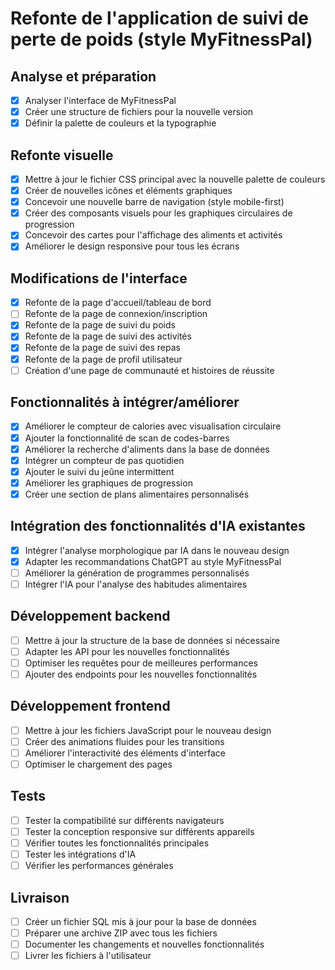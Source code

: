 # Refonte de l'application de suivi de perte de poids (style MyFitnessPal)

## Analyse et préparation
- [x] Analyser l'interface de MyFitnessPal
- [x] Créer une structure de fichiers pour la nouvelle version
- [x] Définir la palette de couleurs et la typographie

## Refonte visuelle
- [x] Mettre à jour le fichier CSS principal avec la nouvelle palette de couleurs
- [x] Créer de nouvelles icônes et éléments graphiques
- [x] Concevoir une nouvelle barre de navigation (style mobile-first)
- [x] Créer des composants visuels pour les graphiques circulaires de progression
- [x] Concevoir des cartes pour l'affichage des aliments et activités
- [x] Améliorer le design responsive pour tous les écrans

## Modifications de l'interface
- [x] Refonte de la page d'accueil/tableau de bord
- [ ] Refonte de la page de connexion/inscription
- [x] Refonte de la page de suivi du poids
- [x] Refonte de la page de suivi des activités
- [x] Refonte de la page de suivi des repas
- [x] Refonte de la page de profil utilisateur
- [ ] Création d'une page de communauté et histoires de réussite

## Fonctionnalités à intégrer/améliorer
- [x] Améliorer le compteur de calories avec visualisation circulaire
- [x] Ajouter la fonctionnalité de scan de codes-barres
- [x] Améliorer la recherche d'aliments dans la base de données
- [x] Intégrer un compteur de pas quotidien
- [x] Ajouter le suivi du jeûne intermittent
- [x] Améliorer les graphiques de progression
- [x] Créer une section de plans alimentaires personnalisés

## Intégration des fonctionnalités d'IA existantes
- [x] Intégrer l'analyse morphologique par IA dans le nouveau design
- [x] Adapter les recommandations ChatGPT au style MyFitnessPal
- [ ] Améliorer la génération de programmes personnalisés
- [ ] Intégrer l'IA pour l'analyse des habitudes alimentaires

## Développement backend
- [ ] Mettre à jour la structure de la base de données si nécessaire
- [ ] Adapter les API pour les nouvelles fonctionnalités
- [ ] Optimiser les requêtes pour de meilleures performances
- [ ] Ajouter des endpoints pour les nouvelles fonctionnalités

## Développement frontend
- [ ] Mettre à jour les fichiers JavaScript pour le nouveau design
- [ ] Créer des animations fluides pour les transitions
- [ ] Améliorer l'interactivité des éléments d'interface
- [ ] Optimiser le chargement des pages

## Tests
- [ ] Tester la compatibilité sur différents navigateurs
- [ ] Tester la conception responsive sur différents appareils
- [ ] Vérifier toutes les fonctionnalités principales
- [ ] Tester les intégrations d'IA
- [ ] Vérifier les performances générales

## Livraison
- [ ] Créer un fichier SQL mis à jour pour la base de données
- [ ] Préparer une archive ZIP avec tous les fichiers
- [ ] Documenter les changements et nouvelles fonctionnalités
- [ ] Livrer les fichiers à l'utilisateur
